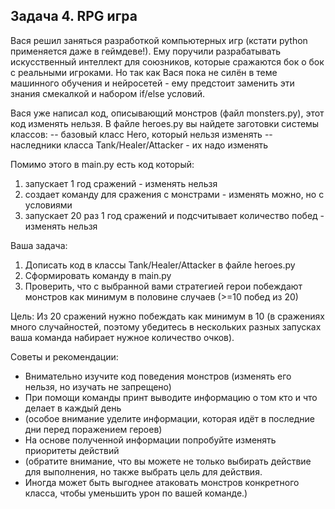 ## Задача 4. RPG игра

Вася решил заняться разработкой компьютерных игр (кстати python применяется даже в геймдеве!).
Ему поручили разрабатывать искусственный интеллект для союзников,
которые сражаются бок о бок с реальными игроками.
Но так как Вася пока не силён в теме машинного обучения и
нейросетей - ему предстоит заменить эти знания смекалкой и набором if/else
условий.

Вася уже написал код, описывающий монстров (файл monsters.py), этот код изменять нельзя.
В файле heroes.py вы найдете заготовки системы классов:
 -- базовый класс Hero, который нельзя изменять
 -- наследники класса Tank/Healer/Attacker - их надо изменять

Помимо этого в main.py есть код который:
1) запускает 1 год сражений - изменять нельзя
2) создает команду для сражения с монстрами - изменять можно, но с условиями
3) запускает 20 раз 1 год сражений и подсчитывает количество побед - изменять нельзя

Ваша задача:
1) Дописать код в классы Tank/Healer/Attacker в файле heroes.py
2) Сформировать команду в main.py
3) Проверить, что с выбранной вами стратегией герои побеждают монстров как минимум в половине случаев (>=10 побед из 20)

Цель:
Из 20 сражений нужно побеждать как минимум в 10 (в сражениях много случайностей, поэтому убедитесь в нескольких разных запусках ваша
команда набирает нужное количество очков).

Советы и рекомендации:
- Внимательно изучите код поведения монстров (изменять его нельзя, но изучать не запрещено)
- При помощи команды принт выводите информацию о том кто и что делает в каждый день
- (особое внимание уделите информации, которая идёт в
  последние дни перед поражением героев)
- На основе полученной информации попробуйте изменять приоритеты действий
- (обратите внимание, что вы можете не только выбирать действие
  для выполнения, но также выбрать цель для действия.
- Иногда может быть выгоднее атаковать монстров конкретного класса, чтобы уменьшить
  урон по вашей команде.)
